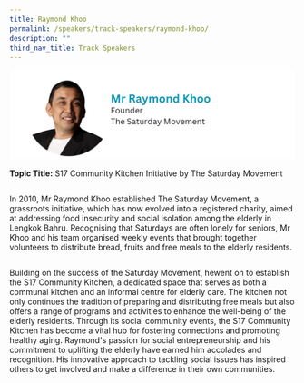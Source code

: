 ```yaml
---
title: Raymond Khoo
permalink: /speakers/track-speakers/raymond-khoo/
description: ""
third_nav_title: Track Speakers
---
```

<div style="display: flex; flex-wrap: wrap;">
  <div style="flex-basis: 100%; max-width: 100%;">
    <img alt="track speakers 1" src="/images/SpeakersPhoto/raymondkhoo.png">
  </div>
	
**Topic Title:**  S17 Community Kitchen Initiative by The Saturday Movement

In 2010, Mr Raymond Khoo established The Saturday Movement, a grassroots initiative, which has now evolved into a registered charity, aimed at addressing food insecurity and social isolation among the elderly in Lengkok Bahru. Recognising that Saturdays are often lonely for seniors, Mr Khoo and his team organised weekly events that brought together volunteers to distribute bread, fruits and free meals to the elderly residents. 
	
Building on the success of the Saturday Movement, hewent on to establish the S17 Community Kitchen, a dedicated space that serves as both a communal kitchen and an informal centre for elderly care. The kitchen not only continues the tradition of preparing and distributing free meals but also offers a range of programs and activities to enhance the well-being of the elderly residents. Through its social community events, the S17 Community Kitchen has become a vital hub for fostering connections and promoting healthy aging.
Raymond's passion for social entrepreneurship and his commitment to uplifting the elderly have earned him accolades and recognition. His innovative approach to tackling social issues has inspired others to get involved and make a difference in their own communities.
</div>